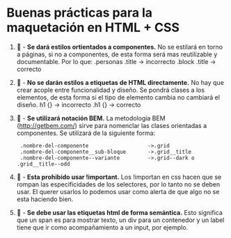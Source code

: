 # Buenas prácticas para la maquetación en HTML + CSS

1. :bento: - **Se dará estilos ortientados a componentes.** No se estilará en torno a páginas, si no a componentes, de esta forma será mas reutilizable y documentable. Por lo que:
    .personas .title -> incorrecto
    .block .title       -> correcto

1. :nail_care: - **No se darán estilos a etiquetas de HTML directamente.** No hay que crear acople entre funcionalidad y diseño. Se pondrá clases a los elementos, de esta forma si el tipo de elemento cambia no cambiará el diseño.
    h1 {} -> incorrecto
    .h1 {} -> correcto

1. :closed_book: -  **Se utilizará notación BEM.** La metodología BEM (http://getbem.com/) sirve para nomenclar las clases orientadas a componentes. Se utilizará de la siguiente forma:

        .nombre-del-componente                   ->.grid
        .nombre-del-componente__sub-bloque       ->.grid__title
        .nombre-del-componente--variante         ->.grid--dark o .grid__title--odd

4. :no_entry_sign: - **Esta prohibido usar !important.** Los !importan en css hacen que se rompan las especificidades de los selectores, por lo tanto no se deben usar. El querer usarlos lo podemos usar como alerta de que algo no se esta haciendo bien.

5. :newspaper: -  **Se debe usar las etiquetas html de forma semántica.** Esto significa que un span es para mostrar texto, un div para un contenedor y un label tiene que ir como acompañamiento a un input, por ejemplo. 
